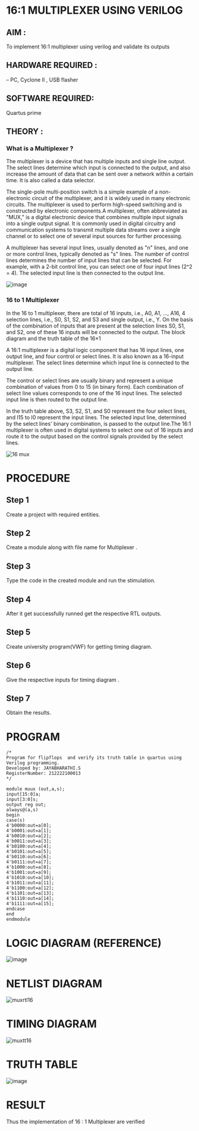 # 16:1  MULTIPLEXER  USING VERILOG

## AIM :
   To implement 16:1  multiplexer using verilog and validate its outputs
   
## HARDWARE REQUIRED : 
   – PC, Cyclone II , USB flasher  
   
## SOFTWARE REQUIRED:
   Quartus prime  
   
## THEORY :   

### What is a Multiplexer ?
    
  The multiplexer is a device that has multiple inputs and single line output. The select lines determine which input is connected to the output, and also increase the amount of data that can be sent over a network within a certain time. It is also called a data selector.

  The single-pole multi-position switch is a simple example of a non-electronic circuit of the multiplexer, and it is widely used in many electronic circuits. The multiplexer is used to perform high-speed switching and is constructed by electronic components.A multiplexer, often abbreviated as "MUX," is a digital electronic device that combines multiple input signals into a single output signal. It is commonly used in digital circuitry and communication systems to transmit multiple data streams over a single channel or to select one of several input sources for further processing.


A multiplexer has several input lines, usually denoted as "n" lines, and one or more control lines, typically denoted as "s" lines. The number of control lines determines the number of input lines that can be selected. For example, with a 2-bit control line, you can select one of four input lines (2^2 = 4). The selected input line is then connected to the output line.
  
  ![image](https://github.com/Jayabharathi3/Simulation-project--Digital-Electronics/assets/120367796/1194d84e-6da0-464d-88ed-3e999ef33d28)
  
  
### 16 to 1 Multiplexer


   In the 16 to 1 multiplexer, there are total of 16 inputs, i.e., A0, A1, …, A16, 4 selection lines, i.e., S0, S1, S2, and S3 and single output, i.e., Y. On the basis of the combination of inputs that are present at the selection lines S0, S1, and S2, one of these 16 inputs will be connected to the output. The block diagram and the truth table of the 16×1
   
   
   A 16:1 multiplexer is a digital logic component that has 16 input lines, one output line, and four control or select lines. It is also known as a 16-input multiplexer. The select lines determine which input line is connected to the output line.


The control or select lines are usually binary and represent a unique combination of values from 0 to 15 (in binary form). Each combination of select line values corresponds to one of the 16 input lines. The selected input line is then routed to the output line.
  
  
  In the truth table above, S3, S2, S1, and S0 represent the four select lines, and I15 to I0 represent the input lines. The selected input line, determined by the select lines' binary combination, is passed to the output line.The 16:1 multiplexer is often used in digital systems to select one out of 16 inputs and route it to the output based on the control signals provided by the select lines.
 
   ![16 mux](https://github.com/Jayabharathi3/Simulation-project--Digital-Electronics/assets/120367796/626b76cb-d667-406f-a095-8c7cfd9e913b)
   
   
   
   
   
# PROCEDURE  

## Step 1
Create a project with required entities.

## Step 2
Create a module along with file name for  Multiplexer .

## Step 3
Type the code in the created module and run the stimulation.

## Step 4
After it get successfully runned  get the respective RTL outputs.

## Step 5
Create university program(VWF) for getting timing diagram.

## Step 6
Give the respective inputs for timing diagram .

## Step 7
Obtain the results.



# PROGRAM  
```
/*
Program for flipflops  and verify its truth table in quartus using Verilog programming.
Developed by: JAYABHARATHI.S
RegisterNumber: 212222100013 
*/

module muux (out,a,s);
input[15:0]a;
input[3:0]s;
output reg out;
always@(a,s)
begin
case(s)
4'b0000:out=a[0];
4'b0001:out=a[1];
4'b0010:out=a[2];
4'b0011:out=a[3];
4'b0100:out=a[4];
4'b0101:out=a[5];
4'b0110:out=a[6];
4'b0111:out=a[7];
4'b1000:out=a[8];
4'b1001:out=a[9];
4'b1010:out=a[10];
4'b1011:out=a[11];
4'b1100:out=a[12];
4'b1101:out=a[13];
4'b1110:out=a[14];
4'b1111:out=a[15];
endcase
end
endmodule

```

# LOGIC DIAGRAM  (REFERENCE)
![image](https://github.com/Jayabharathi3/Simulation-project--Digital-Electronics/assets/120367796/e37d33f2-5be7-4073-8027-62f364fb12d3)


# NETLIST DIAGRAM


![muxrtl16](https://github.com/Jayabharathi3/Simulation-project--Digital-Electronics/assets/120367796/a9bd3e79-e316-453a-9c03-6d51287f0021)


# TIMING DIAGRAM
![muxtt16](https://github.com/Jayabharathi3/Simulation-project--Digital-Electronics/assets/120367796/0a63af42-84da-4f5a-87a6-23425154dc3b)


# TRUTH TABLE
![image](https://github.com/Jayabharathi3/Simulation-project--Digital-Electronics/assets/120367796/94575ee8-ae67-402d-9c22-a3f204a453a3)



# RESULT
Thus the implementation of  16 : 1 Multiplexer are verified

